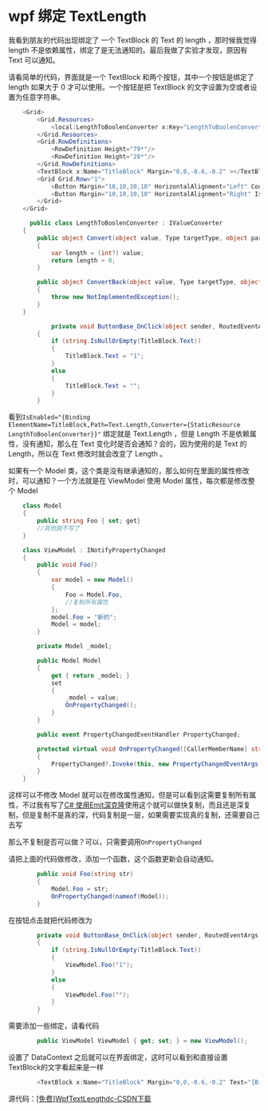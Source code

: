 # wpf 绑定 TextLength 

我看到朋友的代码出现绑定了 一个 TextBlock 的 Text 的 length ，那时候我觉得 length 不是依赖属性，绑定了是无法通知的。最后我做了实验才发现，原因有 Text 可以通知。

<!--more-->
<!-- CreateTime:2018/2/13 17:23:03 -->

<!-- csdn -->

请看简单的代码，界面就是一个 TextBlock 和两个按钮，其中一个按钮是绑定了 length 如果大于 0 才可以使用。一个按钮是把 TextBlock 的文字设置为空或者设置为任意字符串。

```csharp
    <Grid>
        <Grid.Resources>
            <local:LengthToBoolenConverter x:Key="LengthToBoolenConverter"/>
        </Grid.Resources>
        <Grid.RowDefinitions>
            <RowDefinition Height="79*"/>
            <RowDefinition Height="28*"/>
        </Grid.RowDefinitions>
        <TextBlock x:Name="TitleBlock" Margin="0,0,-0.6,-0.2" ></TextBlock>
        <Grid Grid.Row="1">
            <Button Margin="10,10,10,10" HorizontalAlignment="Left" Content="确定" Click="ButtonBase_OnClick"></Button>
            <Button Margin="10,10,10,10" HorizontalAlignment="Right" IsEnabled="{Binding ElementName=TitleBlock,Path=Text.Length,Converter={StaticResource LengthToBoolenConverter}}" Content="确定"></Button>
        </Grid>
    </Grid>

      public class LengthToBoolenConverter : IValueConverter
    {
        public object Convert(object value, Type targetType, object parameter, CultureInfo culture)
        {
            var length = (int?) value;
            return length > 0;
        }

        public object ConvertBack(object value, Type targetType, object parameter, CultureInfo culture)
        {
            throw new NotImplementedException();
        }
    }

            private void ButtonBase_OnClick(object sender, RoutedEventArgs e)
        {
            if (string.IsNullOrEmpty(TitleBlock.Text))
            {
                TitleBlock.Text = "1";
            }
            else
            {
                TitleBlock.Text = "";
            }
        }
```

看到`IsEnabled="{Binding ElementName=TitleBlock,Path=Text.Length,Converter={StaticResource LengthToBoolenConverter}}"` 绑定就是 Text.Length ，但是 Length 不是依赖属性，没有通知，那么在 Text 变化时是否会通知？会的，因为使用的是 Text 的 Length，所以在 Text 修改时就会改变了 Length 。

如果有一个 Model 类，这个类是没有继承通知的，那么如何在里面的属性修改时，可以通知？一个方法就是在 ViewModel 使用 Model 属性，每次都是修改整个 Model

```csharp
    class Model
    {
        public string Foo { set; get}
        //其他就不写了
    }

    class ViewModel : INotifyPropertyChanged
    {
        public void Foo()
        {
            var model = new Model()
            {
                Foo = Model.Foo,
                //复制所有属性
            };
            model.Foo = "新的";
            Model = model;
        }

        private Model _model;

        public Model Model
        {
            get { return _model; }
            set
            {
                _model = value;
                OnPropertyChanged();
            }
        }

        public event PropertyChangedEventHandler PropertyChanged;

        protected virtual void OnPropertyChanged([CallerMemberName] string propertyName = null)
        {
            PropertyChanged?.Invoke(this, new PropertyChangedEventArgs(propertyName));
        }
    }
```

这样可以不修改 Model 就可以在修改属性通知，但是可以看到这需要复制所有属性，不过我有写了[C# 使用Emit深克隆](https://blog.lindexi.com/post/C-%E4%BD%BF%E7%94%A8Emit%E6%B7%B1%E5%85%8B%E9%9A%86.html)使用这个就可以做快复制，而且还是深复制，但是复制不是真的深，代码复制是一层，如果需要实现真的复制，还需要自己去写

那么不复制是否可以做？可以，只需要调用`OnPropertyChanged`

请把上面的代码做修改，添加一个函数，这个函数更新会自动通知。

```csharp
        public void Foo(string str)
        {
            Model.Foo = str;
            OnPropertyChanged(nameof(Model));
        }
```

在按钮点击就把代码修改为

```csharp
        private void ButtonBase_OnClick(object sender, RoutedEventArgs e)
        {
            if (string.IsNullOrEmpty(TitleBlock.Text))
            {
                ViewModel.Foo("1");
            }
            else
            {
                ViewModel.Foo("");
            }
        }
```

需要添加一些绑定，请看代码

```csharp
        public ViewModel ViewModel { get; set; } = new ViewModel();

```

设置了 DataContext 之后就可以在界面绑定，这时可以看到和直接设置TextBlock的文字看起来是一样

```csharp
        <TextBlock x:Name="TitleBlock" Margin="0,0,-0.6,-0.2" Text="{Binding Model.Foo}"></TextBlock>

```

源代码：[[免费]WpfTextLengthdc-CSDN下载](http://download.csdn.net/download/lindexi_gd/9968341)